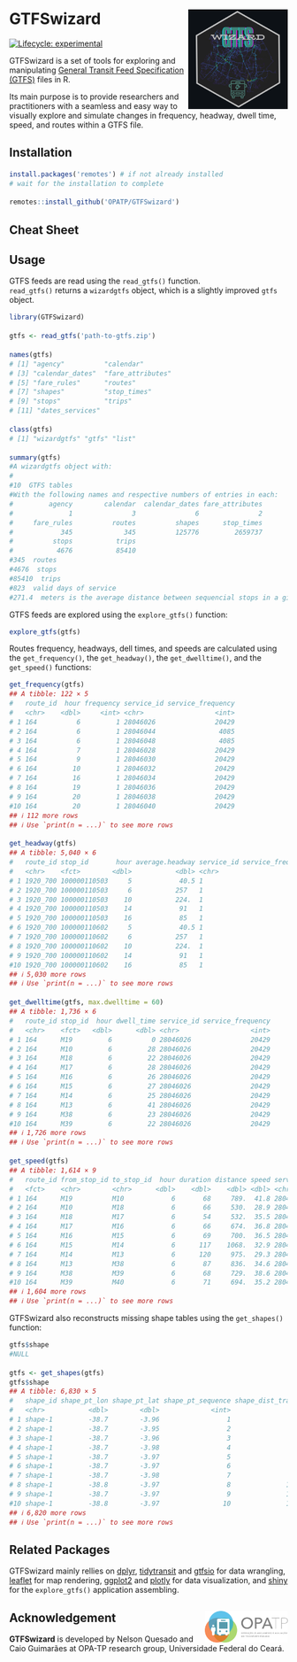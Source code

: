 # GTFSwizard <img align="right" src="GTFSwizard_logo.png?raw=true" alt="logo" width="180">
[![Lifecycle:
experimental](https://lifecycle.r-lib.org/articles/figures/lifecycle-experimental.svg)](https://lifecycle.r-lib.org/articles/stages.html)

GTFSwizard is a set of tools for exploring and manipulating [General Transit Feed Specification (GTFS)](https://gtfs.org/) files in R.

Its main purpose is to provide researchers and practitioners with a seamless and easy way to visually explore and simulate changes in  frequency, headway, dwell time, speed, and routes within a GTFS file.

## Installation
``` r
install.packages('remotes') # if not already installed
# wait for the installation to complete

remotes::install_github('OPATP/GTFSwizard')
```
## Cheat Sheet

## Usage
GTFS feeds are read using the `read_gtfs()` function.\
`read_gtfs()` returns a `wizardgtfs` object, which is a slightly improved `gtfs` object.
``` r
library(GTFSwizard)

gtfs <- read_gtfs('path-to-gtfs.zip')

names(gtfs)
# [1] "agency"          "calendar"
# [3] "calendar_dates"  "fare_attributes"
# [5] "fare_rules"      "routes"
# [7] "shapes"          "stop_times"
# [9] "stops"           "trips"
# [11] "dates_services"

class(gtfs)
# [1] "wizardgtfs" "gtfs" "list"

summary(gtfs)
#A wizardgtfs object with:  
#
#10  GTFS tables 
#With the following names and respective numbers of entries in each: 
#         agency        calendar  calendar_dates fare_attributes 
#              1               3               6               2 
#     fare_rules          routes          shapes      stop_times 
#            345             345          125776         2659737 
#          stops           trips 
#           4676           85410 
#345  routes 
#4676  stops 
#85410  trips 
#823  valid days of service 
#271.4  meters is the average distance between sequencial stops in a given route 
```

GTFS feeds are explored using the `explore_gtfs()` function:
``` r
explore_gtfs(gtfs)
```

Routes frequency, headways, dell times, and speeds are calculated using the `get_frequency()`, the `get_headway()`, the `get_dwelltime()`, and the `get_speed()` functions:
``` r
get_frequency(gtfs)
## A tibble: 122 × 5
#   route_id  hour frequency service_id service_frequency
#   <chr>    <dbl>     <int> <chr>                  <int>
# 1 164          6         1 28046026               20429
# 2 164          6         1 28046044                4085
# 3 164          6         1 28046048                4085
# 4 164          7         1 28046028               20429
# 5 164          9         1 28046030               20429
# 6 164         10         1 28046032               20429
# 7 164         16         1 28046034               20429
# 8 164         19         1 28046036               20429
# 9 164         20         1 28046038               20429
#10 164         20         1 28046040               20429
## ℹ 112 more rows
## ℹ Use `print(n = ...)` to see more rows

get_headway(gtfs)
## A tibble: 5,040 × 6
#   route_id stop_id       hour average.headway service_id service_frequency
#   <chr>    <fct>        <dbl>           <dbl> <chr>                  <int>
# 1 1920_700 100000110503     5            40.5 1                        139
# 2 1920_700 100000110503     6           257   1                        139
# 3 1920_700 100000110503    10           224.  1                        139
# 4 1920_700 100000110503    14            91   1                        139
# 5 1920_700 100000110503    16            85   1                        139
# 6 1920_700 100000110602     5            40.5 1                        139
# 7 1920_700 100000110602     6           257   1                        139
# 8 1920_700 100000110602    10           224.  1                        139
# 9 1920_700 100000110602    14            91   1                        139
#10 1920_700 100000110602    16            85   1                        139
## ℹ 5,030 more rows
## ℹ Use `print(n = ...)` to see more rows

get_dwelltime(gtfs, max.dwelltime = 60)
## A tibble: 1,736 × 6
#   route_id stop_id  hour dwell_time service_id service_frequency
#   <chr>    <fct>   <dbl>      <dbl> <chr>                  <int>
# 1 164      M19         6          0 28046026               20429
# 2 164      M10         6         28 28046026               20429
# 3 164      M18         6         22 28046026               20429
# 4 164      M17         6         28 28046026               20429
# 5 164      M16         6         26 28046026               20429
# 6 164      M15         6         27 28046026               20429
# 7 164      M14         6         25 28046026               20429
# 8 164      M13         6         41 28046026               20429
# 9 164      M38         6         23 28046026               20429
#10 164      M39         6         22 28046026               20429
## ℹ 1,726 more rows
## ℹ Use `print(n = ...)` to see more rows

get_speed(gtfs)
## A tibble: 1,614 × 9
#   route_id from_stop_id to_stop_id  hour duration distance speed service_id service_frequency
#   <fct>    <chr>        <chr>      <dbl>    <dbl>    <dbl> <dbl> <chr>                  <int>
# 1 164      M19          M10            6       68     789.  41.8 28046026               20429
# 2 164      M10          M18            6       66     530.  28.9 28046026               20429
# 3 164      M18          M17            6       54     532.  35.5 28046026               20429
# 4 164      M17          M16            6       66     674.  36.8 28046026               20429
# 5 164      M16          M15            6       69     700.  36.5 28046026               20429
# 6 164      M15          M14            6      117    1068.  32.9 28046026               20429
# 7 164      M14          M13            6      120     975.  29.3 28046026               20429
# 8 164      M13          M38            6       87     836.  34.6 28046026               20429
# 9 164      M38          M39            6       68     729.  38.6 28046026               20429
#10 164      M39          M40            6       71     694.  35.2 28046026               20429
## ℹ 1,604 more rows
## ℹ Use `print(n = ...)` to see more rows
```

GTFSwizard also reconstructs missing shape tables using the `get_shapes()` function:
``` r
gtfs$shape
#NULL

gtfs <- get_shapes(gtfs)
gtfs$shape
## A tibble: 6,830 × 5
#   shape_id shape_pt_lon shape_pt_lat shape_pt_sequence shape_dist_traveled
#   <chr>           <dbl>        <dbl>             <int>               <dbl>
# 1 shape-1         -38.7        -3.96                 1                  0 
# 2 shape-1         -38.7        -3.95                 2                499.
# 3 shape-1         -38.7        -3.96                 3               1428 
# 4 shape-1         -38.7        -3.98                 4               3404.
# 5 shape-1         -38.7        -3.97                 5               5490.
# 6 shape-1         -38.7        -3.97                 6               6248.
# 7 shape-1         -38.7        -3.98                 7               7871.
# 8 shape-1         -38.8        -3.97                 8              11398.
# 9 shape-1         -38.7        -3.97                 9              13093.
#10 shape-1         -38.8        -3.97                10              13395 
## ℹ 6,820 more rows
## ℹ Use `print(n = ...)` to see more rows

```

## Related Packages
GTFSwizard mainly rellies on [dplyr](https://dplyr.tidyverse.org/), [tidytransit](https://cran.r-project.org/web/packages/tidytransit/vignettes/introduction.html) and [gtfsio](https://r-transit.github.io/gtfsio/articles/gtfsio.html) for data wrangling, [leaflet](https://leafletjs.com/) for map rendering, [ggplot2](https://ggplot2.tidyverse.org/) and [plotly](https://plotly.com/r/) for data visualization, and [shiny](https://shiny.posit.co/) for the `explore_gtfs()` application assembling.

## Acknowledgement <a href="https://www.ipea.gov.br"><img align="right" src="opatp.png" alt="OPA-TP" width="150" /></a>
**GTFSwizard** is developed by Nelson Quesado and Caio Guimarães at OPA-TP research group, Universidade Federal do Ceará.
